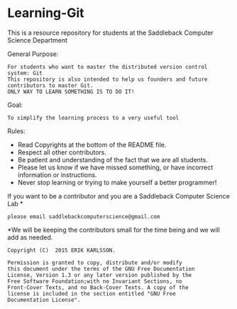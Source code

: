 # Learning-Git
This is a resource repository for students at the Saddleback Computer Science Department

General Purpose:

    For students who want to master the distributed version control system: Git
    This repository is also intended to help us founders and future contributors to master Git.
    ONLY WAY TO LEARN SOMETHING IS TO DO IT!

Goal: 

    To simplify the learning process to a very useful tool

Rules:

* Read Copyrights at the bottom of the README file.
* Respect all other contributors.
* Be patient and understanding of the fact that we are all students.
* Please let us know if we have missed something, or have incorrect information or instructions.
* Never stop learning or trying to make yourself a better programmer!
    


If you want to be a contributor and you are a Saddleback Computer Science Lab * 

    please email saddlebackcomputerscience@gmail.com 

  *We will be keeping the contributors small for the time being and we will add as needed.


    Copyright (C)  2015 ERIK KARLSSON.

    Permission is granted to copy, distribute and/or modify
    this document under the terms of the GNU Free Documentation 
    License, Version 1.3 or any later version published by the 
    Free Software Foundation;with no Invariant Sections, no 
    Front-Cover Texts, and no Back-Cover Texts. A copy of the 
    license is included in the section entitled "GNU Free 
    Documentation License".
